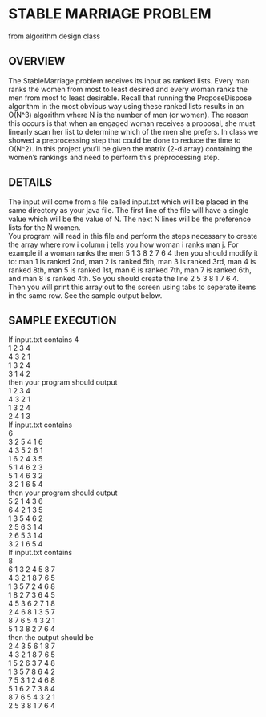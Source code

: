 # STABLE MARRIAGE PROBLEM
from algorithm design class

## OVERVIEW
The StableMarriage problem receives its input as ranked lists. Every man ranks the women
from most to least desired and every woman ranks the men from most to least desirable. Recall that running
the ProposeDispose algorithm in the most obvious way using these ranked lists results in an O(N^3)
algorithm where N is the number of men (or women). The reason this occurs is that when an engaged
woman receives a proposal, she must linearly scan her list to determine which of the men she prefers. In
class we showed a preprocessing step that could be done to reduce the time to O(N^2). In this project you’ll
be given the matrix (2-d array) containing the women’s rankings and need to perform this preprocessing
step.

## DETAILS
The input will come from a file called input.txt which will be placed in the same directory as your
java file. The first line of the file will have a single value which will be the value of N. The next N lines will
be the preference lists for the N women.  
You program will read in this file and perform the steps necessary to create the array where row i column
j tells you how woman i ranks man j. For example if a woman ranks the men 5 1 3 8 2 7 6 4 then you
should modify it to: man 1 is ranked 2nd, man 2 is ranked 5th, man 3 is ranked 3rd, man 4 is ranked 8th,
man 5 is ranked 1st, man 6 is ranked 7th, man 7 is ranked 6th, and man 8 is ranked 4th. So you should
create the line 2 5 3 8 1 7 6 4.   
Then you will print this array out to the screen using tabs to seperate items in the same row. See the sample
output below.

## SAMPLE EXECUTION
If input.txt contains
4  
1 2 3 4  
4 3 2 1  
1 3 2 4  
3 1 4 2  
then your program should output  
1 2 3 4  
4 3 2 1  
1 3 2 4  
2 4 1 3  
If input.txt contains  
6  
3 2 5 4 1 6  
4 3 5 2 6 1  
1 6 2 4 3 5  
5 1 4 6 2 3  
5 1 4 6 3 2  
3 2 1 6 5 4   
then your program should output  
5 2 1 4 3 6   
6 4 2 1 3 5   
1 3 5 4 6 2  
2 5 6 3 1 4  
2 6 5 3 1 4  
3 2 1 6 5 4  
If input.txt contains  
8  
6 1 3 2 4 5 8 7  
4 3 2 1 8 7 6 5  
1 3 5 7 2 4 6 8  
1 8 2 7 3 6 4 5  
4 5 3 6 2 7 1 8  
2 4 6 8 1 3 5 7  
8 7 6 5 4 3 2 1  
5 1 3 8 2 7 6 4  
then the output should be  
2 4 3 5 6 1 8 7  
4 3 2 1 8 7 6 5  
1 5 2 6 3 7 4 8  
1 3 5 7 8 6 4 2   
7 5 3 1 2 4 6 8  
5 1 6 2 7 3 8 4   
8 7 6 5 4 3 2 1   
2 5 3 8 1 7 6 4   
